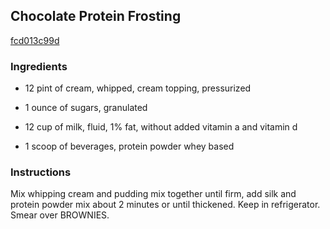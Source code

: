 ## Chocolate Protein Frosting

[fcd013c99d](http://www.food.com/recipe/chocolate-protein-frosting-448213)

### Ingredients

 - 12 pint of cream, whipped, cream topping, pressurized

 - 1 ounce of sugars, granulated

 - 12 cup of milk, fluid, 1% fat, without added vitamin a and vitamin d

 - 1 scoop of beverages, protein powder whey based

### Instructions

Mix whipping cream and pudding mix together until firm, add silk and protein powder mix about 2 minutes or until thickened. Keep in refrigerator. Smear over BROWNIES.